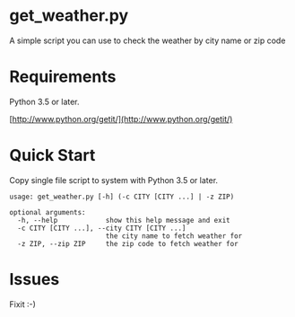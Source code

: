 # get_weather.py
A simple script you can use to check the weather by city name or zip code

# Requirements
Python 3.5 or later. 

[http://www.python.org/getit/](http://www.python.org/getit/)

# Quick Start
Copy single file script to system with Python 3.5 or later.

```
usage: get_weather.py [-h] (-c CITY [CITY ...] | -z ZIP)

optional arguments:
  -h, --help            show this help message and exit
  -c CITY [CITY ...], --city CITY [CITY ...]
                        the city name to fetch weather for
  -z ZIP, --zip ZIP     the zip code to fetch weather for
  ```
  
 # Issues 
 Fixit :-)
